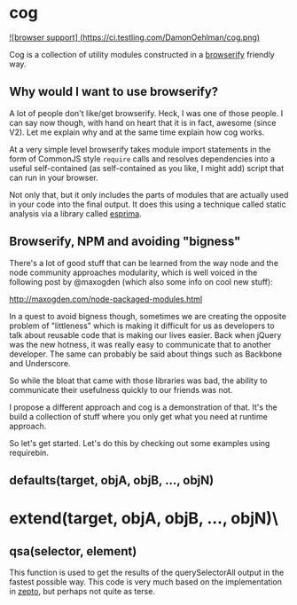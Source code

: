 # cog

[
![browser support]
(https://ci.testling.com/DamonOehlman/cog.png)
](https://ci.testling.com/DamonOehlman/cog)

Cog is a collection of utility modules constructed in a
[browserify](https://github.com/substack/node-browserify) friendly way.

## Why would I want to use browserify?

A lot of people don't like/get browserify.  Heck, I was one of those people.
I can say now though, with hand on heart that it is in fact, awesome 
(since V2).  Let me explain why and at the same time explain how cog works.

At a very simple level browserify takes module import statements in the 
form of CommonJS style `require` calls and resolves dependencies into a 
useful self-contained (as self-contained as you like, I might add) script
that can run in your browser.

Not only that, but it only includes the parts of modules that are actually 
used in your code into the final output.  It does this using a technique
called static analysis via a library called [esprima](http://esprima.org/).

## Browserify, NPM and avoiding "bigness"

There's a lot of good stuff that can be learned from the way node and the
node community approaches modularity, which is well voiced in the following
post by @maxogden (which also some info on cool new stuff):

<http://maxogden.com/node-packaged-modules.html>

In a quest to avoid bigness though, sometimes we are creating the opposite
problem of "littleness" which is making it difficult for us as developers
to talk about reusable code that is making our lives easier.  Back when
jQuery was the new hotness, it was really easy to communicate that to 
another developer.  The same can probably be said about things such as
Backbone and Underscore.

So while the bloat that came with those libraries was bad, the ability to 
communicate their usefulness quickly to our friends was not.

I propose a different approach and cog is a demonstration of that. It's the
build a collection of stuff where you only get what you need at runtime 
approach.

So let's get started. Let's do this by checking out some examples
using requirebin.

 
## defaults(target, objA, objB, ..., objN)

 
# extend(target, objA, objB, ..., objN)\

## qsa(selector, element)

This function is used to get the results of the querySelectorAll output 
in the fastest possible way.  This code is very much based on the
implementation in
[zepto](https://github.com/madrobby/zepto/blob/master/src/zepto.js#L104),
but perhaps not quite as terse.
